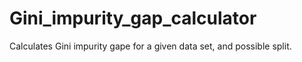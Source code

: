 # Gini_impurity_gap_calculator
Calculates Gini impurity gape for a given data set, and possible split.

